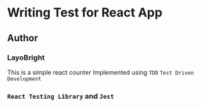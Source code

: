 # Writing Test for React App

## Author

### LayoBright

This is a simple react counter Implemented using `TDD` `Test Driven Development`

### `React Testing Library` and `Jest`
